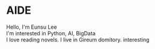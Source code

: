 # AIDE
Hello, I'm Eunsu Lee  
I'm interested in Python, AI, BigData  
I love reading novels.
I live in Gireum domitory.
interesting